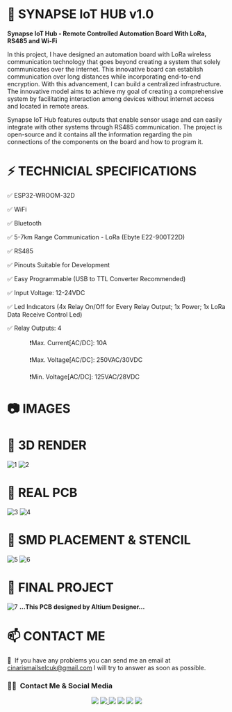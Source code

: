 # :satellite: SYNAPSE IoT HUB v1.0
**Synapse IoT Hub - Remote Controlled Automation Board With LoRa, RS485 and Wi-Fi**

In this project, I have designed an automation board with LoRa wireless communication technology that goes beyond creating a system that solely communicates over the internet. This innovative board can establish communication over long distances while incorporating end-to-end encryption. With this advancement, I can build a centralized infrastructure. The innovative model aims to achieve my goal of creating a comprehensive system by facilitating interaction among devices without internet access and located in remote areas.

Synapse IoT Hub features outputs that enable sensor usage and can easily integrate with other systems through RS485 communication. The project is open-source and it contains all the information regarding the pin connections of the components on the board and how to program it.

# :zap: TECHNICIAL SPECIFICATIONS
:white_check_mark: ESP32-WROOM-32D

:white_check_mark: WiFi

:white_check_mark: Bluetooth

:white_check_mark: 5-7km Range Communication - LoRa (Ebyte E22-900T22D)

:white_check_mark: RS485

:white_check_mark: Pinouts Suitable for Development

:white_check_mark: Easy Programmable (USB to TTL Converter Recommended)

:white_check_mark: Input Voltage: 12-24VDC

:white_check_mark: Led Indıcators (4x Relay On/Off for Every Relay Output; 1x Power; 1x LoRa Data Receive Control Led)

:white_check_mark: Relay Outputs: 4

ㅤㅤㅤㅤ:heavy_exclamation_mark:Max. Current[AC/DC]: 10A

ㅤㅤㅤㅤ:heavy_exclamation_mark:Max. Voltage[AC/DC]: 250VAC/30VDC

ㅤㅤㅤㅤ:heavy_exclamation_mark:Min. Voltage[AC/DC]: 125VAC/28VDC

# :camera: IMAGES
# :large_orange_diamond: 3D RENDER
![1](https://github.com/hypenosoncode/SYNAPSE/assets/74931027/e7229cbc-3f74-45fb-b929-0fd121d7d5fb)
![2](https://github.com/hypenosoncode/SYNAPSE/assets/74931027/25d7e897-af7c-485f-90c8-ae2acc3a36c2)

# :large_orange_diamond: REAL PCB
![3](https://github.com/hypenosoncode/SYNAPSE/assets/74931027/56ff0ab9-9eec-48b2-90da-c2ec57998e30)
![4](https://github.com/hypenosoncode/SYNAPSE/assets/74931027/37d134ce-9a31-4c9c-bf25-dc20db25c11d)

# :large_orange_diamond: SMD PLACEMENT & STENCIL
![5](https://github.com/hypenosoncode/SYNAPSE/assets/74931027/b92ca729-8671-4e7e-9790-0a6013e8bcf9)
![6](https://github.com/hypenosoncode/SYNAPSE/assets/74931027/cfa1f257-1981-4067-a041-9374e504ce33)

# :large_orange_diamond: FINAL PROJECT
![7](https://github.com/hypenosoncode/SYNAPSE/assets/74931027/82286a40-e7ab-47d5-a68f-201e374a3db5)
**...This PCB designed by Altium Designer...**

# :mailbox: CONTACT ME
📧 &nbsp;If you have any problems you can send me an email at cinarismailselcuk@gmail.com I will try to answer as soon as possible.
### 🤝🏻 &nbsp;Contact Me & Social Media

<p align="center">
<a href="mailto:cinarismailselcuk@gmail.com"><img src="https://img.shields.io/badge/-Mail-D14836?style=flat&logo=Gmail&logoColor=white"/></a>
<a href="https://www.linkedin.com/in/ismailselcukcinar/"><img src="https://img.shields.io/badge/-LinkedIn-0077B5?style=flat&logo=Linkedin&logoColor=white%22"/</a>
<a href="https://instagram.com/ismail_selcuks"><img src="https://img.shields.io/badge/-Instagram_-E4405F?style=flat&logo=Instagram&logoColor=white"/></a>
<a href="https://twitter.com/ismail_selcuks"><img src="https://img.shields.io/badge/-Twitter_-1976c2?style=flat&logo=Twitter&logoColor=white"/></a>
<a href="https://www.youtube.com/channel/UCSt6rE5y6iklyFBpm-0xOYA"><img src="https://img.shields.io/badge/-YouTube_-c4302b?style=flat&logo=YouTube&logoColor=white"/></a>
<a href="https://discordapp.com/users/652243845790302239/"><img src="https://img.shields.io/badge/-Discord_-6A5ACD?style=flat&logo=Discord&logoColor=white"/></a>
</p>
